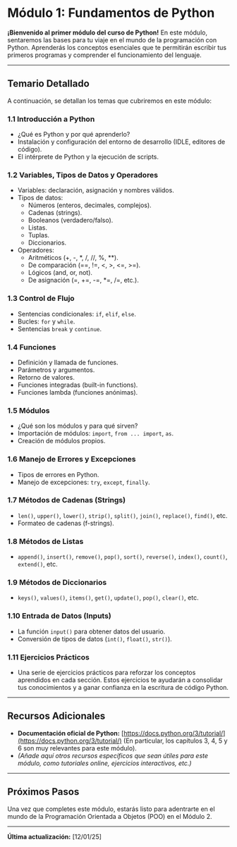 # Módulo 1: Fundamentos de Python

**¡Bienvenido al primer módulo del curso de Python!** En este módulo, sentaremos las bases para tu viaje en el mundo de la programación con Python. Aprenderás los conceptos esenciales que te permitirán escribir tus primeros programas y comprender el funcionamiento del lenguaje.

---

## Temario Detallado

A continuación, se detallan los temas que cubriremos en este módulo:

### 1.1 Introducción a Python

*   ¿Qué es Python y por qué aprenderlo?
*   Instalación y configuración del entorno de desarrollo (IDLE, editores de código).
*   El intérprete de Python y la ejecución de scripts.

### 1.2 Variables, Tipos de Datos y Operadores

*   Variables: declaración, asignación y nombres válidos.
*   Tipos de datos:
    *   Números (enteros, decimales, complejos).
    *   Cadenas (strings).
    *   Booleanos (verdadero/falso).
    *   Listas.
    *   Tuplas.
    *   Diccionarios.
*   Operadores:
    *   Aritméticos (+, -, \*, /, //, %, \*\*).
    *   De comparación (==, !=, <, >, <=, >=).
    *   Lógicos (and, or, not).
    *   De asignación (=, +=, -=, \*=, /=, etc.).

### 1.3 Control de Flujo

*   Sentencias condicionales: `if`, `elif`, `else`.
*   Bucles: `for` y `while`.
*   Sentencias `break` y `continue`.

### 1.4 Funciones

*   Definición y llamada de funciones.
*   Parámetros y argumentos.
*   Retorno de valores.
*   Funciones integradas (built-in functions).
*   Funciones lambda (funciones anónimas).

### 1.5 Módulos

*   ¿Qué son los módulos y para qué sirven?
*   Importación de módulos: `import`, `from ... import`, `as`.
*   Creación de módulos propios.

### 1.6 Manejo de Errores y Excepciones

*   Tipos de errores en Python.
*   Manejo de excepciones: `try`, `except`, `finally`.

### 1.7 Métodos de Cadenas (Strings)

*   `len()`, `upper()`, `lower()`, `strip()`, `split()`, `join()`, `replace()`, `find()`, etc.
*   Formateo de cadenas (f-strings).

### 1.8 Métodos de Listas

*   `append()`, `insert()`, `remove()`, `pop()`, `sort()`, `reverse()`, `index()`, `count()`, `extend()`, etc.

### 1.9 Métodos de Diccionarios

*   `keys()`, `values()`, `items()`, `get()`, `update()`, `pop()`, `clear()`, etc.

### 1.10 Entrada de Datos (Inputs)

*   La función `input()` para obtener datos del usuario.
*   Conversión de tipos de datos (`int()`, `float()`, `str()`).

### 1.11 Ejercicios Prácticos

*   Una serie de ejercicios prácticos para reforzar los conceptos aprendidos en cada sección. Estos ejercicios te ayudarán a consolidar tus conocimientos y a ganar confianza en la escritura de código Python.

---

## Recursos Adicionales

*   **Documentación oficial de Python:** [https://docs.python.org/3/tutorial/](https://docs.python.org/3/tutorial/) (En particular, los capítulos 3, 4, 5 y 6 son muy relevantes para este módulo).
*   *(Añade aquí otros recursos específicos que sean útiles para este módulo, como tutoriales online, ejercicios interactivos, etc.)*

---

## Próximos Pasos

Una vez que completes este módulo, estarás listo para adentrarte en el mundo de la Programación Orientada a Objetos (POO) en el Módulo 2.

---

**Última actualización:** \[12/01/25]